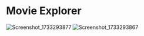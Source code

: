 # Movie Explorer

![Screenshot_1733293877](https://github.com/user-attachments/assets/989347b5-d15a-48cc-9128-24d05e77dc1d)
![Screenshot_1733293867](https://github.com/user-attachments/assets/64973c33-d0ad-42ec-a54f-62891548d8e0)
